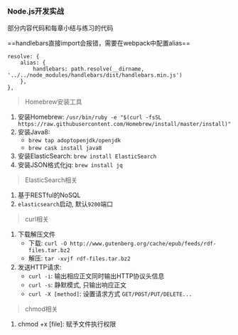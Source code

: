 ### Node.js开发实战

部分内容代码和每章小结与练习的代码

==handlebars直接import会报错，需要在webpack中配置alias==
```
resolve: {
    alias: {
        handlebars: path.resolve(__dirname, '../../node_modules/handlebars/dist/handlebars.min.js')
    },
},
```
> Homebrew安装工具

1. 安装Homebrew: `/usr/bin/ruby -e "$(curl -fsSL https://raw.githubusercontent.com/Homebrew/install/master/install)"`
2. 安装Java8: 
    - `brew tap adoptopenjdk/openjdk`
    - `brew cask install java8`
3. 安装ElasticSearch: `brew install ElasticSearch`
4. 安装JSON格式化jq: `brew install jq`

> ElasticSearch相关

1. 基于RESTful的NoSQL
2. `elasticsearch`启动, 默认`9200`端口

> curl相关

1. 下载解压文件
    - 下载: `curl -O http://www.gutenberg.org/cache/epub/feeds/rdf-files.tar.bz2`
    - 解压: `tar -xvjf rdf-files.tar.bz2`
2. 发送HTTP请求:
    - `curl -i`: 输出相应正文同时输出HTTP协议头信息
    - `curl -s`: 静默模式, 只输出响应正文
    - `curl -X [method]`: 设置请求方式 `GET/POST/PUT/DELETE...`
    
> chmod相关

1. chmod +x [file]: 赋予文件执行权限
